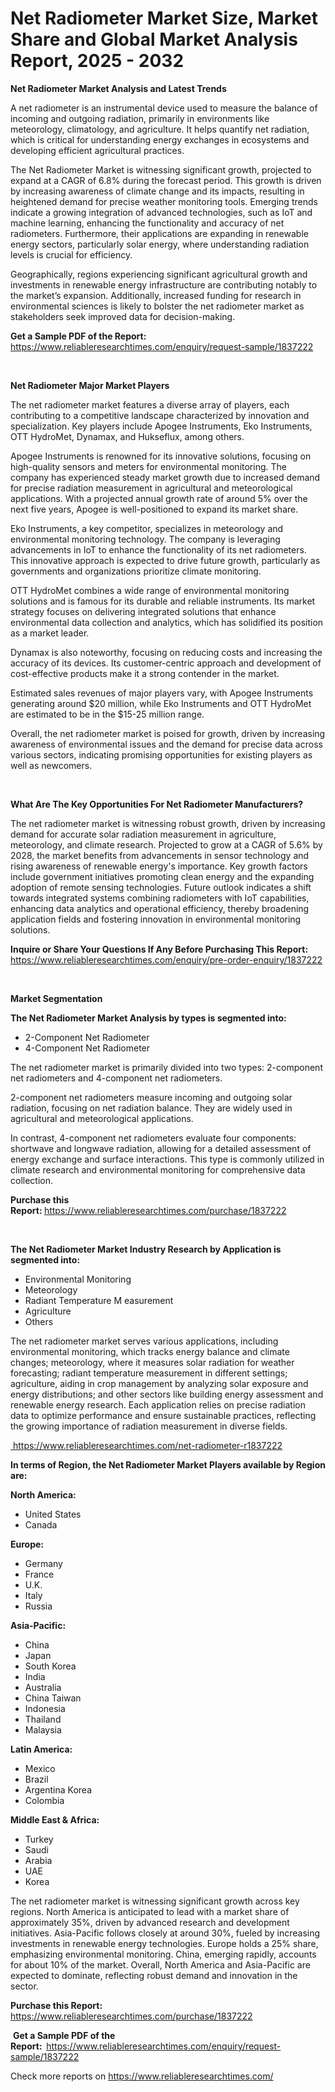 <p><h1>Net Radiometer Market Size, Market Share and Global Market Analysis Report, 2025 - 2032</h1></p><p><strong>Net Radiometer Market Analysis and Latest Trends</strong></p>
<p><p>A net radiometer is an instrumental device used to measure the balance of incoming and outgoing radiation, primarily in environments like meteorology, climatology, and agriculture. It helps quantify net radiation, which is critical for understanding energy exchanges in ecosystems and developing efficient agricultural practices.</p><p>The Net Radiometer Market is witnessing significant growth, projected to expand at a CAGR of 6.8% during the forecast period. This growth is driven by increasing awareness of climate change and its impacts, resulting in heightened demand for precise weather monitoring tools. Emerging trends indicate a growing integration of advanced technologies, such as IoT and machine learning, enhancing the functionality and accuracy of net radiometers. Furthermore, their applications are expanding in renewable energy sectors, particularly solar energy, where understanding radiation levels is crucial for efficiency.</p><p>Geographically, regions experiencing significant agricultural growth and investments in renewable energy infrastructure are contributing notably to the market’s expansion. Additionally, increased funding for research in environmental sciences is likely to bolster the net radiometer market as stakeholders seek improved data for decision-making.</p></p>
<p><strong>Get a Sample PDF of the Report:&nbsp;</strong> <a href="https://www.reliableresearchtimes.com/enquiry/request-sample/1837222?utm_campaign=2387&utm_medium=2&utm_source=Github&utm_content=ia&utm_term=11022025&utm_id=net-radiometer">https://www.reliableresearchtimes.com/enquiry/request-sample/1837222</a></p>
<p>&nbsp;</p>
<p><strong>Net Radiometer Major Market Players</strong></p>
<p><p>The net radiometer market features a diverse array of players, each contributing to a competitive landscape characterized by innovation and specialization. Key players include Apogee Instruments, Eko Instruments, OTT HydroMet, Dynamax, and Hukseflux, among others.</p><p>Apogee Instruments is renowned for its innovative solutions, focusing on high-quality sensors and meters for environmental monitoring. The company has experienced steady market growth due to increased demand for precise radiation measurement in agricultural and meteorological applications. With a projected annual growth rate of around 5% over the next five years, Apogee is well-positioned to expand its market share.</p><p>Eko Instruments, a key competitor, specializes in meteorology and environmental monitoring technology. The company is leveraging advancements in IoT to enhance the functionality of its net radiometers. This innovative approach is expected to drive future growth, particularly as governments and organizations prioritize climate monitoring.</p><p>OTT HydroMet combines a wide range of environmental monitoring solutions and is famous for its durable and reliable instruments. Its market strategy focuses on delivering integrated solutions that enhance environmental data collection and analytics, which has solidified its position as a market leader.</p><p>Dynamax is also noteworthy, focusing on reducing costs and increasing the accuracy of its devices. Its customer-centric approach and development of cost-effective products make it a strong contender in the market.</p><p>Estimated sales revenues of major players vary, with Apogee Instruments generating around $20 million, while Eko Instruments and OTT HydroMet are estimated to be in the $15-25 million range.</p><p>Overall, the net radiometer market is poised for growth, driven by increasing awareness of environmental issues and the demand for precise data across various sectors, indicating promising opportunities for existing players as well as newcomers.</p></p>
<p>&nbsp;</p>
<p><strong>What Are The Key Opportunities For Net Radiometer Manufacturers?</strong></p>
<p><p>The net radiometer market is witnessing robust growth, driven by increasing demand for accurate solar radiation measurement in agriculture, meteorology, and climate research. Projected to grow at a CAGR of 5.6% by 2028, the market benefits from advancements in sensor technology and rising awareness of renewable energy's importance. Key growth factors include government initiatives promoting clean energy and the expanding adoption of remote sensing technologies. Future outlook indicates a shift towards integrated systems combining radiometers with IoT capabilities, enhancing data analytics and operational efficiency, thereby broadening application fields and fostering innovation in environmental monitoring solutions.</p></p>
<p><strong>Inquire or Share Your Questions If Any Before Purchasing This Report:</strong> <a href="https://www.reliableresearchtimes.com/enquiry/pre-order-enquiry/1837222?utm_campaign=2387&utm_medium=2&utm_source=Github&utm_content=ia&utm_term=11022025&utm_id=net-radiometer">https://www.reliableresearchtimes.com/enquiry/pre-order-enquiry/1837222</a></p>
<p>&nbsp;</p>
<p><strong>Market Segmentation</strong></p>
<p><strong>The Net Radiometer Market Analysis by types is segmented into:</strong></p>
<p><ul><li>2-Component Net Radiometer</li><li>4-Component Net Radiometer</li></ul></p>
<p><p>The net radiometer market is primarily divided into two types: 2-component net radiometers and 4-component net radiometers. </p><p>2-component net radiometers measure incoming and outgoing solar radiation, focusing on net radiation balance. They are widely used in agricultural and meteorological applications. </p><p>In contrast, 4-component net radiometers evaluate four components: shortwave and longwave radiation, allowing for a detailed assessment of energy exchange and surface interactions. This type is commonly utilized in climate research and environmental monitoring for comprehensive data collection.</p></p>
<p><strong>Purchase this Report:&nbsp;</strong><a href="https://www.reliableresearchtimes.com/purchase/1837222?utm_campaign=2387&utm_medium=2&utm_source=Github&utm_content=ia&utm_term=11022025&utm_id=net-radiometer">https://www.reliableresearchtimes.com/purchase/1837222</a></p>
<p>&nbsp;</p>
<p><strong>The Net Radiometer Market Industry Research by Application is segmented into:</strong></p>
<p><ul><li>Environmental Monitoring</li><li>Meteorology</li><li>Radiant Temperature M easurement</li><li>Agriculture</li><li>Others</li></ul></p>
<p><p>The net radiometer market serves various applications, including environmental monitoring, which tracks energy balance and climate changes; meteorology, where it measures solar radiation for weather forecasting; radiant temperature measurement in different settings; agriculture, aiding in crop management by analyzing solar exposure and energy distributions; and other sectors like building energy assessment and renewable energy research. Each application relies on precise radiation data to optimize performance and ensure sustainable practices, reflecting the growing importance of radiation measurement in diverse fields.</p></p>
<p><a href="https://www.reliableresearchtimes.com/net-radiometer-r1837222?utm_campaign=2387&utm_medium=2&utm_source=Github&utm_content=ia&utm_term=11022025&utm_id=net-radiometer">&nbsp;https://www.reliableresearchtimes.com/net-radiometer-r1837222</a></p>
<p><strong>In terms of Region, the Net Radiometer Market Players available by Region are:</strong></p>
<p>
    <p> <strong> North America: </strong>
        <ul>
            <li>United States</li>
            <li>Canada</li>
        </ul>
        </p> 
    <p> <strong> Europe: </strong>
        <ul>
            <li>Germany</li>
            <li>France</li>
            <li>U.K.</li>
            <li>Italy</li>
            <li>Russia</li>
        </ul>
        </p> 
    <p> <strong> Asia-Pacific: </strong>
        <ul>
            <li>China</li>
            <li>Japan</li>
            <li>South Korea</li>
            <li>India</li>
            <li>Australia</li>
            <li>China Taiwan</li>
            <li>Indonesia</li>
            <li>Thailand</li>
            <li>Malaysia</li>
        </ul>
        </p> 
    <p> <strong> Latin America: </strong>
        <ul>
            <li>Mexico</li>
            <li>Brazil</li>
            <li>Argentina Korea</li>
            <li>Colombia</li>
        </ul>
        </p> 
    <p> <strong> Middle East & Africa: </strong>
        <ul>
            <li>Turkey</li>
            <li>Saudi</li>
            <li>Arabia</li>
            <li>UAE</li>
            <li>Korea</li>
        </ul>
    </p>
    </p>
<p><p>The net radiometer market is witnessing significant growth across key regions. North America is anticipated to lead with a market share of approximately 35%, driven by advanced research and development initiatives. Asia-Pacific follows closely at around 30%, fueled by increasing investments in renewable energy technologies. Europe holds a 25% share, emphasizing environmental monitoring. China, emerging rapidly, accounts for about 10% of the market. Overall, North America and Asia-Pacific are expected to dominate, reflecting robust demand and innovation in the sector.</p></p>
<p><strong>Purchase this Report: </strong><a href="https://www.reliableresearchtimes.com/purchase/1837222?utm_campaign=2387&utm_medium=2&utm_source=Github&utm_content=ia&utm_term=11022025&utm_id=net-radiometer">https://www.reliableresearchtimes.com/purchase/1837222</a></p>
<p>&nbsp;<strong>Get a Sample PDF of the Report:&nbsp;&nbsp;</strong><a href="https://www.reliableresearchtimes.com/enquiry/request-sample/1837222?utm_campaign=2387&utm_medium=2&utm_source=Github&utm_content=ia&utm_term=11022025&utm_id=net-radiometer">https://www.reliableresearchtimes.com/enquiry/request-sample/1837222</a></p>
<p><strong></strong></p>
<p>Check more reports on <a href="https://www.reliableresearchtimes.com/?utm_campaign=2387&utm_medium=2&utm_source=Github&utm_content=ia&utm_term=11022025&utm_id=net-radiometer">https://www.reliableresearchtimes.com/</a></p>
